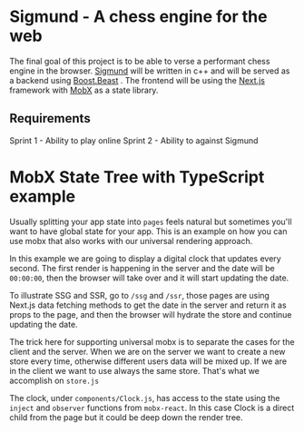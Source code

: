 # Sigmund - A chess engine for the web
The final goal of this project is to be able to verse a performant chess engine in the browser. [Sigmund](https://github.com/marcusoyang/sigmund) will be written in c++ and will be served as a backend using [Boost.Beast](https://github.com/boostorg/beast) . The frontend will be using the [Next.js](https://nextjs.org/) framework with [MobX](https://mobx.js.org/) as a state library.

## Requirements
Sprint 1 - Ability to play online
Sprint 2 - Ability to against Sigmund


# MobX State Tree with TypeScript example

Usually splitting your app state into `pages` feels natural but sometimes you'll want to have global state for your app. This is an example on how you can use mobx that also works with our universal rendering approach.

In this example we are going to display a digital clock that updates every second. The first render is happening in the server and the date will be `00:00:00`, then the browser will take over and it will start updating the date.

To illustrate SSG and SSR, go to `/ssg` and `/ssr`, those pages are using Next.js data fetching methods to get the date in the server and return it as props to the page, and then the browser will hydrate the store and continue updating the date.

The trick here for supporting universal mobx is to separate the cases for the client and the server. When we are on the server we want to create a new store every time, otherwise different users data will be mixed up. If we are in the client we want to use always the same store. That's what we accomplish on `store.js`

The clock, under `components/Clock.js`, has access to the state using the `inject` and `observer` functions from `mobx-react`. In this case Clock is a direct child from the page but it could be deep down the render tree.
